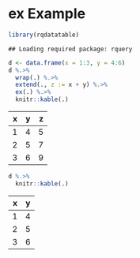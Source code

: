 ex Example
================

``` r
library(rqdatatable)
```

    ## Loading required package: rquery

``` r
d <- data.frame(x = 1:3, y = 4:6)
d %.>%
  wrap(.) %.>%
  extend(., z := x + y) %.>%
  ex(.) %.>%
  knitr::kable(.)
```

| x | y | z |
| -: | -: | -: |
| 1 | 4 | 5 |
| 2 | 5 | 7 |
| 3 | 6 | 9 |

``` r
d %.>%
  knitr::kable(.)
```

| x | y |
| -: | -: |
| 1 | 4 |
| 2 | 5 |
| 3 | 6 |
